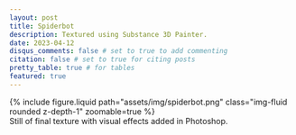```yaml
---
layout: post
title: Spiderbot
description: Textured using Substance 3D Painter.
date: 2023-04-12
disqus_comments: false # set to true to add commenting
citation: false # set to true for citing posts
pretty_table: true # for tables
featured: true
---
```


<div class="row mt-3">
    <div class="col-sm mt-3 mt-md-0">
        {% include figure.liquid path="assets/img/spiderbot.png" class="img-fluid rounded z-depth-1" zoomable=true %}
        <div class="caption">
        Still of final texture with visual effects added in Photoshop.
        </div>
    </div>
</div>
